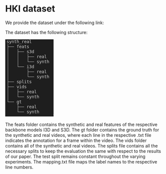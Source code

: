 
# HKI dataset


We provide the dataset under the following link:

The dataset has the following structure:

![image info](images/data_structure.png)
 
 
The feats folder contains the synthetic and real features of the respective backbone models I3D and S3D.
The gt folder contains the ground truth for the synthetic and real videos, where each line in the respective .txt file indicates the annotation for a frame within the video.
The vids folder contains all of the synthetic and real videos.
The splits file contains all the necessary splits to keep the evaluation the same with respect to the results of our paper. The test split remains constant throughout the varying experiments.
The mapping.txt file maps the label names to the respective line numbers.


